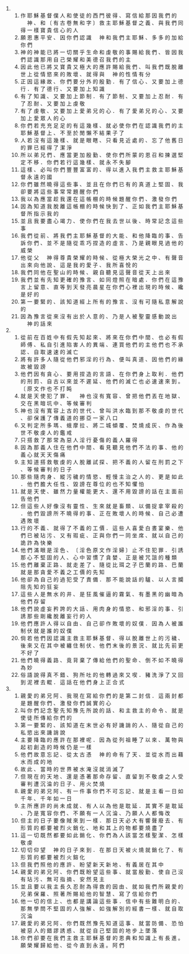 <ol>
  <li>
    <ol>
      <li>作 耶 穌 基 督 僕 人 和 使 徒 的 西 門 彼 得 、 寫 信 給 那 因 我 們 的 　 神 、 和 〔 有 古 卷 無 和 字 〕 救 主 耶 穌 基 督 之 義 、 與 我 們 同 得 一 樣 寶 貴 信 心 的 人</li>
      <li>願 恩 惠 平 安 、 因 你 們 認 識 　 神 和 我 們 主 耶 穌 、 多 多 的 加 給 你 們</li>
      <li>神 的 神 能 已 將 一 切 關 乎 生 命 和 虔 敬 的 事 賜 給 我 們 、 皆 因 我 們 認 識 那 用 自 己 榮 耀 和 美 德 召 我 們 的 主</li>
      <li>因 此 他 已 將 又 寶 貴 又 極 大 的 應 許 賜 給 我 們 、 叫 我 們 既 脫 離 世 上 從 情 慾 來 的 敗 壞 、 就 得 與 　 神 的 性 情 有 分</li>
      <li>正 因 這 緣 故 、 你 們 要 分 外 的 殷 勤 ． 有 了 信 心 、 又 要 加 上 德 行 ． 有 了 德 行 、 又 要 加 上 知 識</li>
      <li>有 了 知 識 、 又 要 加 上 節 制 ． 有 了 節 制 、 又 要 加 上 忍 耐 ． 有 了 忍 耐 、 又 要 加 上 虔 敬</li>
      <li>有 了 虔 敬 、 又 要 加 上 愛 弟 兄 的 心 ． 有 了 愛 弟 兄 的 心 、 又 要 加 上 愛 眾 人 的 心</li>
      <li>你 們 若 充 充 足 足 的 有 這 幾 樣 、 就 必 使 你 們 在 認 識 我 們 的 主 耶 穌 基 督 上 、 不 至 於 閒 懶 不 結 果 子 了</li>
      <li>人 若 沒 有 這 幾 樣 、 就 是 眼 瞎 、 只 看 見 近 處 的 、 忘 了 他 舊 日 的 罪 已 經 得 了 潔 淨</li>
      <li>所 以 弟 兄 們 、 應 當 更 加 殷 勤 、 使 你 們 所 蒙 的 恩 召 和 揀 選 堅 定 不 移 ． 你 們 若 行 這 幾 樣 、 就 永 不 失 腳</li>
      <li>這 樣 、 必 叫 你 們 豐 豐 富 富 的 、 得 以 進 入 我 們 主 救 主 耶 穌 基 督 永 遠 的 國</li>
      <li>你 們 雖 然 曉 得 這 些 事 、 並 且 在 你 們 已 有 的 真 道 上 堅 固 、 我 卻 要 將 這 些 事 常 常 題 醒 你 們</li>
      <li>我 以 為 應 當 趁 我 還 在 這 帳 棚 的 時 候 題 醒 你 們 、 激 發 你 們</li>
      <li>因 為 知 道 我 脫 離 這 帳 棚 的 時 候 快 到 了 、 正 如 我 們 主 耶 穌 基 督 所 指 示 我 的</li>
      <li>並 且 我 要 盡 心 竭 力 、 使 你 們 在 我 去 世 以 後 、 時 常 記 念 這 些 事</li>
      <li>我 們 從 前 、 將 我 們 主 耶 穌 基 督 的 大 能 、 和 他 降 臨 的 事 、 告 訴 你 們 、 並 不 是 隨 從 乖 巧 捏 造 的 虛 言 、 乃 是 親 眼 見 過 他 的 威 榮</li>
      <li>他 從 父 　 神 得 尊 貴 榮 耀 的 時 候 、 從 極 大 榮 光 之 中 、 有 聲 音 出 來 向 他 說 、 這 是 我 的 愛 子 、 我 所 喜 悅 的</li>
      <li>我 們 同 他 在 聖 山 的 時 候 、 親 自 聽 見 這 聲 音 從 天 上 出 來</li>
      <li>我 們 並 有 先 知 更 確 的 豫 言 、 如 同 燈 照 在 暗 處 ． 你 們 在 這 豫 言 上 留 意 、 直 等 到 天 發 亮 晨 星 在 你 們 心 裡 出 現 的 時 候 、 纔 是 好 的</li>
      <li>第 一 要 緊 的 、 該 知 道 經 上 所 有 的 豫 言 、 沒 有 可 隨 私 意 解 說 的</li>
      <li>因 為 豫 言 從 來 沒 有 出 於 人 意 的 、 乃 是 人 被 聖 靈 感 動 說 出 　 神 的 話 來</li>
    </ol>
  </li>
  <li>
    <ol>
      <li>從 前 在 百 姓 中 有 假 先 知 起 來 、 將 來 在 你 們 中 間 、 也 必 有 假 師 傅 、 私 自 引 進 陷 害 人 的 異 端 、 連 買 他 們 的 主 他 們 也 不 承 認 、 自 取 速 速 的 滅 亡</li>
      <li>將 有 許 多 人 隨 從 他 們 邪 淫 的 行 為 、 便 叫 真 道 、 因 他 們 的 緣 故 被 毀 謗</li>
      <li>他 們 因 有 貪 心 、 要 用 捏 造 的 言 語 、 在 你 們 身 上 取 利 ． 他 們 的 刑 罰 、 自 古 以 來 並 不 遲 延 、 他 們 的 滅 亡 也 必 速 速 來 到 。 〔 原 文 作 也 不 打 盹</li>
      <li>就 是 天 使 犯 了 罪 、 　 神 也 沒 有 寬 容 、 曾 把 他 們 丟 在 地 獄 、 交 在 黑 暗 坑 中 、 等 候 審 判</li>
      <li>神 也 沒 有 寬 容 上 古 的 世 代 、 曾 叫 洪 水 臨 到 那 不 敬 虔 的 世 代 、 卻 保 護 了 傳 義 道 的 挪 亞 一 家 八 口</li>
      <li>又 判 定 所 多 瑪 、 蛾 摩 拉 、 將 二 城 傾 覆 、 焚 燒 成 灰 、 作 為 後 世 不 敬 虔 人 的 鑑 戒</li>
      <li>只 搭 救 了 那 常 為 惡 人 淫 行 憂 傷 的 義 人 羅 得</li>
      <li>因 為 那 義 人 住 在 他 們 中 間 、 看 見 聽 見 他 們 不 法 的 事 、 他 的 義 心 就 天 天 傷 痛</li>
      <li>主 知 道 搭 救 敬 虔 的 人 脫 離 試 探 、 把 不 義 的 人 留 在 刑 罰 之 下 、 等 候 審 判 的 日 子</li>
      <li>那 些 隨 肉 身 、 縱 污 穢 的 情 慾 、 輕 慢 主 治 之 人 的 、 更 是 如 此 ． 他 們 膽 大 任 性 、 毀 謗 在 尊 位 的 也 不 知 懼 怕</li>
      <li>就 是 天 使 、 雖 然 力 量 權 能 更 大 、 還 不 用 毀 謗 的 話 在 主 面 前 告 他 們</li>
      <li>但 這 些 人 好 像 沒 有 靈 性 、 生 來 就 是 畜 類 、 以 備 捉 拿 宰 殺 的 ． 他 們 毀 謗 所 不 曉 得 的 事 、 正 在 敗 壞 人 的 時 候 、 自 己 必 遭 遇 敗 壞</li>
      <li>行 的 不 義 、 就 得 了 不 義 的 工 價 ． 這 些 人 喜 愛 白 晝 宴 樂 、 他 們 已 被 玷 污 、 又 有 瑕 疵 、 正 與 你 們 一 同 坐 席 、 就 以 自 己 的 詭 詐 為 快 樂</li>
      <li>他 們 滿 眼 是 淫 色 、 〔 淫 色 原 文 作 淫 婦 〕 止 不 住 犯 罪 ． 引 誘 那 心 不 堅 固 的 人 、 心 中 習 慣 了 貪 婪 、 正 是 被 咒 詛 的 種 類</li>
      <li>他 們 離 棄 正 路 、 就 走 差 了 、 隨 從 比 珥 之 子 巴 蘭 的 路 、 巴 蘭 就 是 那 貪 愛 不 義 之 工 價 的 先 知</li>
      <li>他 卻 為 自 己 的 過 犯 受 了 責 備 ． 那 不 能 說 話 的 驢 、 以 人 言 攔 阻 先 知 的 狂 妄</li>
      <li>這 些 人 是 無 水 的 井 、 是 狂 風 催 逼 的 霧 氣 、 有 墨 黑 的 幽 暗 為 他 們 存 留</li>
      <li>他 們 說 虛 妄 矜 誇 的 大 話 、 用 肉 身 的 情 慾 、 和 邪 淫 的 事 、 引 誘 那 些 剛 纔 脫 離 妄 行 的 人</li>
      <li>他 們 應 許 人 得 以 自 由 、 自 己 卻 作 敗 壞 的 奴 僕 ． 因 為 人 被 誰 制 伏 就 是 誰 的 奴 僕</li>
      <li>倘 若 他 們 因 認 識 主 救 主 耶 穌 基 督 、 得 以 脫 離 世 上 的 污 穢 、 後 來 又 在 其 中 被 纏 住 制 伏 、 他 們 末 後 的 景 況 、 就 比 先 前 更 不 好 了</li>
      <li>他 們 曉 得 義 路 、 竟 背 棄 了 傳 給 他 們 的 聖 命 、 倒 不 如 不 曉 得 為 妙</li>
      <li>俗 語 說 得 真 不 錯 、 狗 所 吐 的 他 轉 過 來 又 喫 ． 豬 洗 淨 了 又 回 到 泥 裡 去 輥 ． 這 話 在 他 們 身 上 正 合 式</li>
    </ol>
  </li>
  <li>
    <ol>
      <li>親 愛 的 弟 兄 阿 、 我 現 在 寫 給 你 們 的 是 第 二 封 信 ． 這 兩 封 都 是 題 醒 你 們 、 激 發 你 們 誠 實 的 心</li>
      <li>叫 你 們 記 念 聖 先 知 豫 先 所 說 的 話 、 和 主 救 主 的 命 令 、 就 是 使 徒 所 傳 給 你 們 的</li>
      <li>第 一 要 緊 的 、 該 知 道 在 末 世 必 有 好 譏 誚 的 人 、 隨 從 自 己 的 私 慾 出 來 譏 誚 說</li>
      <li>主 要 降 臨 的 應 許 在 那 裡 呢 ． 因 為 從 列 祖 睡 了 以 來 、 萬 物 與 起 初 創 造 的 時 候 仍 是 一 樣</li>
      <li>他 們 故 意 忘 記 、 從 太 古 憑 　 神 的 命 有 了 天 、 並 從 水 而 出 藉 水 而 成 的 地</li>
      <li>故 此 、 當 時 的 世 界 被 水 淹 沒 就 消 滅 了</li>
      <li>但 現 在 的 天 地 、 還 是 憑 著 那 命 存 留 、 直 留 到 不 敬 虔 之 人 受 審 判 遭 沉 淪 的 日 子 、 用 火 焚 燒</li>
      <li>親 愛 的 弟 兄 阿 、 有 一 件 事 你 們 不 可 忘 記 、 就 是 主 看 一 日 如 千 年 、 千 年 如 一 日</li>
      <li>主 所 應 許 的 尚 未 成 就 、 有 人 以 為 他 是 耽 延 ． 其 實 不 是 耽 延 、 乃 是 寬 容 你 們 、 不 願 有 一 人 沉 淪 、 乃 願 人 人 都 悔 改</li>
      <li>但 主 的 日 子 要 像 賊 來 到 一 樣 ． 那 日 天 必 大 有 響 聲 廢 去 、 有 形 質 的 都 要 被 烈 火 銷 化 、 地 和 其 上 的 物 都 要 燒 盡 了</li>
      <li>這 一 切 既 然 都 要 如 此 銷 化 、 你 們 為 人 該 當 怎 樣 聖 潔 、 怎 樣 敬 虔</li>
      <li>切 切 仰 望 　 神 的 日 子 來 到 ． 在 那 日 天 被 火 燒 就 銷 化 了 、 有 形 質 的 都 要 被 烈 火 鎔 化</li>
      <li>但 我 們 照 他 的 應 許 、 盼 望 新 天 新 地 、 有 義 居 在 其 中</li>
      <li>親 愛 的 弟 兄 阿 、 你 們 既 盼 望 這 些 事 、 就 當 殷 勤 、 使 自 己 沒 有 玷 污 、 無 可 指 摘 、 安 然 見 主</li>
      <li>並 且 要 以 我 主 長 久 忍 耐 為 得 救 的 因 由 、 就 如 我 們 所 親 愛 的 兄 弟 保 羅 、 照 著 所 賜 給 他 的 智 慧 、 寫 了 信 給 你 們</li>
      <li>他 一 切 的 信 上 、 也 都 是 講 論 這 些 事 ． 信 中 有 些 難 明 白 的 、 那 無 學 問 不 堅 固 的 人 強 解 、 如 強 解 別 的 經 書 一 樣 、 就 自 取 沉 淪</li>
      <li>親 愛 的 弟 兄 阿 、 你 們 既 然 豫 先 知 道 這 事 、 就 當 防 備 、 恐 怕 被 惡 人 的 錯 謬 誘 惑 、 就 從 自 己 堅 固 的 地 步 上 墜 落</li>
      <li>你 們 卻 要 在 我 們 主 救 主 耶 穌 基 督 的 恩 典 和 知 識 上 有 長 進 。 願 榮 耀 歸 給 他 、 從 今 直 到 永 遠 。 阿 們</li>
    </ol>
  </li>
</ol>